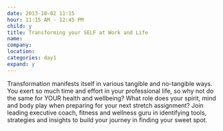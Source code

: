 ```yaml
---
date: 2013-10-02 11:15
hour: 11:15 AM - 12:45 PM
child: y
title: Transforming your SELF at Work and Life
name:
company:
location: 
categories: day1
expand: y
---
```

Transformation manifests itself in various tangible and no-tangible ways. You exert so much time and effort in your professional life, so why not do the same for YOUR health and wellbeing? What role does your spirit, mind and body play when preparing for your next stretch assignment? Join leading executive coach, fitness and wellness guru in identifying tools, strategies and insights to build your journey in finding your sweet spot.